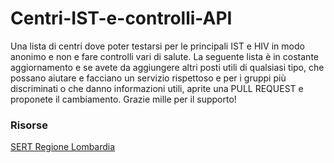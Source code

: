 # Centri-IST-e-controlli-API
Una lista di centri dove poter testarsi per le principali IST e HIV in modo anonimo e non e fare controlli vari di salute. La seguente lista è in costante aggiornamento e se avete da aggiungere altri posti utili di qualsiasi tipo, che possano aiutare e facciano un servizio rispettoso e per i gruppi più discriminati o che danno informazioni utili, aprite una PULL REQUEST e proponete il cambiamento. Grazie mille per il supporto!


### Risorse

[SERT Regione Lombardia](https://www.dati.lombardia.it/Famiglia/Elenco-SERT/ce49-g3mw)
